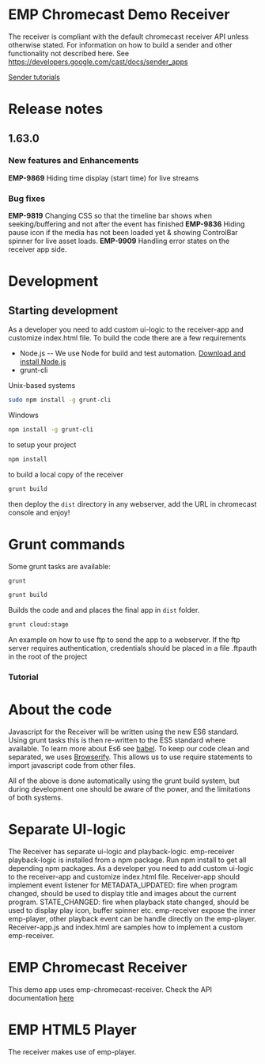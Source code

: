 # EMP Chromecast Demo Receiver

The receiver is compliant with the default chromecast receiver API unless otherwise stated. For information on how to build a sender and other functionality not described here. See https://developers.google.com/cast/docs/sender_apps

[Sender tutorials](https://github.com/EricssonBroadcastServices/html5-player/blob/master/sdk/tutorials/chromecast.md)

# Release notes

## 1.63.0

### New features and Enhancements
**EMP-9869** Hiding time display (start time) for live streams

### Bug fixes
**EMP-9819** Changing CSS so that the timeline bar shows when seeking/buffering and not after the event has finished
**EMP-9836** Hiding pause icon if the media has not been loaded yet & showing ControlBar spinner for live asset loads.
**EMP-9909** Handling error states on the receiver app side.

# Development

Starting development
--------------------

As a developer you need to add custom ui-logic to the receiver-app and customize index.html file.
To build the code there are a few requirements
- Node.js -- We use Node for build and test automation. [Download and install Node.js](http://nodejs.org/download/)
- grunt-cli

Unix-based systems
```bash
sudo npm install -g grunt-cli
```

Windows
```bash
npm install -g grunt-cli
```

to setup your project
```bash
npm install
```

to build a local copy of the receiver
```bash
grunt build
```

then deploy the `dist` directory in any webserver, add the URL in chromecast console and enjoy!

Grunt commands
==============

Some grunt tasks are available:

```bash
grunt
```

```bash
grunt build
```
Builds the code and and places the final app in `dist` folder.

```bash
grunt cloud:stage
```
An example on how to use ftp to send the app to a webserver.
If the ftp server requires authentication, credentials should be placed in a file .ftpauth in the root of the project

### Tutorial

About the code
==============
Javascript for the Receiver will be written using the new ES6 standard. Using grunt tasks this is then re-written to the ES5 standard where available. To learn more about Es6 see [babel](https://babeljs.io/).
To keep our code clean and separated, we uses [Browserify](http://browserify.org/). This allows us to use require statements to import javascript code from other files.

All of the above is done automatically using the grunt build system, but during development one should be aware of the power, and the limitations of both systems.

Separate UI-logic
==============
The Receiver has separate ui-logic and playback-logic.
emp-receiver playback-logic is installed from a npm package.
Run npm install to get all depending npm packages.
As a developer you need to add custom ui-logic to the receiver-app and customize index.html file.
Receiver-app should implement event listener for
METADATA_UPDATED: fire when program changed, should be used to display title and images about the current program.
STATE_CHANGED: fire when playback state changed, should be used to display play icon, buffer spinner etc.
emp-receiver expose the inner emp-player, other playback event can be handle directly on the emp-player.
Receiver-app.js and index.html are samples how to implement a custom emp-receiver.

EMP Chromecast Receiver
=======
This demo app uses emp-chromecast-receiver. Check the API documentation [here](https://www.npmjs.com/package/emp-chromecast-receiver#api)

EMP HTML5 Player
=======
The receiver makes use of emp-player.
